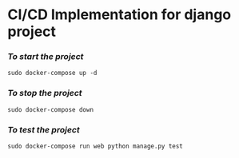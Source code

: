 # CI/CD Implementation for django project

### *To start the project*
```sudo docker-compose up -d```

### *To stop the project*
```sudo docker-compose down```

### *To test the project*
```sudo docker-compose run web python manage.py test```

